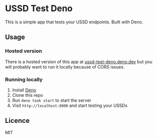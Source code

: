 # USSD Test Deno

This is a simple app that tests your USSD endpoints. Built with Deno.

## Usage

### Hosted version

There is a hosted version of this app at
[ussd-test-deno.deno.dev](https://ussd-test-deno.deno.dev) but you will probably
want to run it locally because of CORS issues.

### Running locally

1. Install [Deno](https://deno.land/getting_started/installation)
2. Clone this repo
3. Run `deno task start` to start the server
4. Visit `http://localhost:8000` and start testing your USSDs

## Licence

MIT
